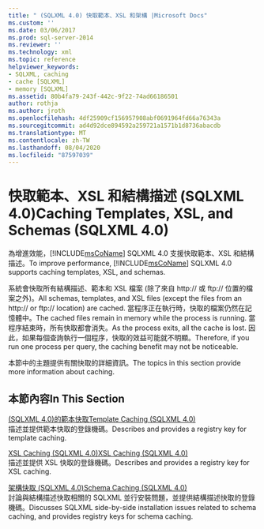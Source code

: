 ```yaml
---
title: " (SQLXML 4.0) 快取範本、XSL 和架構 |Microsoft Docs"
ms.custom: ''
ms.date: 03/06/2017
ms.prod: sql-server-2014
ms.reviewer: ''
ms.technology: xml
ms.topic: reference
helpviewer_keywords:
- SQLXML, caching
- cache [SQLXML]
- memory [SQLXML]
ms.assetid: 80b4fa79-243f-442c-9f22-74ad66186501
author: rothja
ms.author: jroth
ms.openlocfilehash: 4df25909cf156957908abf0691964fd66a76343a
ms.sourcegitcommit: ad4d92dce894592a259721a1571b1d8736abacdb
ms.translationtype: MT
ms.contentlocale: zh-TW
ms.lasthandoff: 08/04/2020
ms.locfileid: "87597039"
---
```

# <a name="caching-templates-xsl-and-schemas-sqlxml-40"></a><span data-ttu-id="a1816-102">快取範本、XSL 和結構描述 (SQLXML 4.0)</span><span class="sxs-lookup"><span data-stu-id="a1816-102">Caching Templates, XSL, and Schemas (SQLXML 4.0)</span></span>
  <span data-ttu-id="a1816-103">為增進效能，[!INCLUDE[msCoName](../../../includes/msconame-md.md)] SQLXML 4.0 支援快取範本、XSL 和結構描述。</span><span class="sxs-lookup"><span data-stu-id="a1816-103">To improve performance, [!INCLUDE[msCoName](../../../includes/msconame-md.md)] SQLXML 4.0 supports caching templates, XSL, and schemas.</span></span>  
  
 <span data-ttu-id="a1816-104">系統會快取所有結構描述、範本和 XSL 檔案 (除了來自 http:// 或 ftp:// 位置的檔案之外)。</span><span class="sxs-lookup"><span data-stu-id="a1816-104">All schemas, templates, and XSL files (except the files from an http:// or ftp:// location) are cached.</span></span> <span data-ttu-id="a1816-105">當程序正在執行時，快取的檔案仍然在記憶體中。</span><span class="sxs-lookup"><span data-stu-id="a1816-105">The cached files remain in memory while the process is running.</span></span> <span data-ttu-id="a1816-106">當程序結束時，所有快取都會消失。</span><span class="sxs-lookup"><span data-stu-id="a1816-106">As the process exits, all the cache is lost.</span></span> <span data-ttu-id="a1816-107">因此，如果每個查詢執行一個程序，快取的效益可能就不明顯。</span><span class="sxs-lookup"><span data-stu-id="a1816-107">Therefore, if you run one process per query, the caching benefit may not be noticeable.</span></span>  
  
 <span data-ttu-id="a1816-108">本節中的主題提供有關快取的詳細資訊。</span><span class="sxs-lookup"><span data-stu-id="a1816-108">The topics in this section provide more information about caching.</span></span>  
  
## <a name="in-this-section"></a><span data-ttu-id="a1816-109">本節內容</span><span class="sxs-lookup"><span data-stu-id="a1816-109">In This Section</span></span>  
 [<span data-ttu-id="a1816-110">&#40;SQLXML 4.0&#41;的範本快取</span><span class="sxs-lookup"><span data-stu-id="a1816-110">Template Caching &#40;SQLXML 4.0&#41;</span></span>](template-caching-sqlxml-4-0.md)  
 <span data-ttu-id="a1816-111">描述並提供範本快取的登錄機碼。</span><span class="sxs-lookup"><span data-stu-id="a1816-111">Describes and provides a registry key for template caching.</span></span>  
  
 [<span data-ttu-id="a1816-112">XSL Caching &#40;SQLXML 4.0&#41;</span><span class="sxs-lookup"><span data-stu-id="a1816-112">XSL Caching &#40;SQLXML 4.0&#41;</span></span>](xsl-caching-sqlxml-4-0.md)  
 <span data-ttu-id="a1816-113">描述並提供 XSL 快取的登錄機碼。</span><span class="sxs-lookup"><span data-stu-id="a1816-113">Describes and provides a registry key for XSL caching.</span></span>  
  
 [<span data-ttu-id="a1816-114">架構快取 &#40;SQLXML 4.0&#41;</span><span class="sxs-lookup"><span data-stu-id="a1816-114">Schema Caching &#40;SQLXML 4.0&#41;</span></span>](schema-caching-sqlxml-4-0.md)  
 <span data-ttu-id="a1816-115">討論與結構描述快取相關的 SQLXML 並行安裝問題，並提供結構描述快取的登錄機碼。</span><span class="sxs-lookup"><span data-stu-id="a1816-115">Discusses SQLXML side-by-side installation issues related to schema caching, and provides registry keys for schema caching.</span></span>  
  
  
